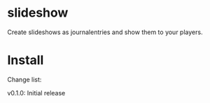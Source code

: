 # slideshow
Create slideshows as journalentries and show them to your players.

# Install 


Change list:

v0.1.0:
Initial release
